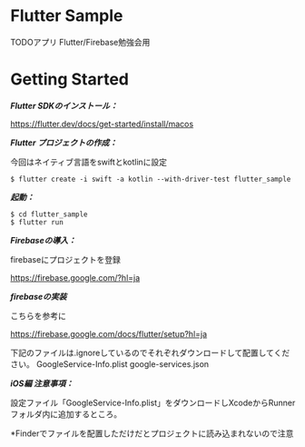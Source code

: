 # Flutter Sample
TODOアプリ Flutter/Firebase勉強会用

# Getting Started

***Flutter SDKのインストール：***

https://flutter.dev/docs/get-started/install/macos

***Flutter プロジェクトの作成：***

今回はネイティブ言語をswiftとkotlinに設定
```
$ flutter create -i swift -a kotlin --with-driver-test flutter_sample
```

***起動：***

```
$ cd flutter_sample
$ flutter run
```

***Firebaseの導入：***

firebaseにプロジェクトを登録

https://firebase.google.com/?hl=ja

***firebaseの実装***

こちらを参考に

https://firebase.google.com/docs/flutter/setup?hl=ja


下記のファイルは.ignoreしているのでそれぞれダウンロードして配置してください。
GoogleService-Info.plist
google-services.json


***iOS編 注意事項：***

設定ファイル「GoogleService-Info.plist」をダウンロードしXcodeからRunnerフォルダ内に追加するところ。

*Finderでファイルを配置しただけだとプロジェクトに読み込まれないので注意

